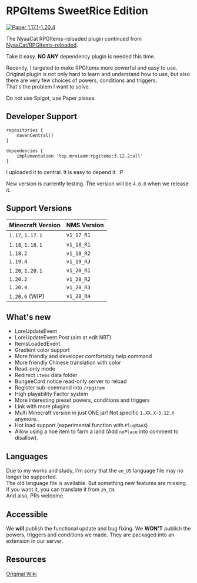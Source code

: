 # RPGItems SweetRice Edition

[![Paper 1.17.1-1.20.4](https://img.shields.io/badge/Paper-1.17.1--1.20.4-blue)](https://img.shields.io/badge/Paper-1.17.1--1.20.4-blue)

The NyaaCat RPGItems-reloaded plugin continued from [NyaaCat/RPGItems-reloaded](https://github.com/NyaaCat/RPGItems-reloaded).

Take it easy. **NO ANY** dependency plugin is needed this time.

Recently, I targeted to make RPGItems more powerful and easy to use.  
Original plugin is not only hard to learn and understand how to use, but also there are very few choices of powers, conditions and triggers.  
That's the problem I want to solve.

Do not use Spigot, use Paper please.

## Developer Support

```grovvy
repositories {
    mavenCentral()
}

dependencies {
    implementation 'top.mrxiaom:rpgitems:3.12.2:all'
}

```
I uploaded it to central. It is easy to depend it. :P

New version is currently testing. The version will be `4.0.0` when we release it.

## Support Versions

| Minecraft Version | NMS Version |
|-------------------|-------------|
| `1.17`, `1.17.1`  | `v1_17_R1`  |
| `1.18`, `1.18.1`  | `v1_18_R1`  |
| `1.18.2`          | `v1_18_R2`  |
| `1.19.4`          | `v1_19_R3`  |
| `1.20`, `1.20.1`  | `v1_20_R1`  |
| `1.20.2`          | `v1_20_R2`  |
| `1.20.4`          | `v1_20_R3`  |
| `1.20.6` (WIP)    | `v1_20_R4`  |


## What's new 

* LoreUpdateEvent
* LoreUpdateEvent.Post (aim at edit NBT)
* ItemsLoadedEvent
* Gradient color support
* More friendly and developer comfortably help command
* More friendly Chinese translation with color
* Read-only mode
* Redirect `items` data folder
* BungeeCord notice read-only server to reload
* Register sub-command into `/rpgitem`
* High playability Factor system
* More interesting preset powers, conditions and triggers
* Link with more plugins
* Multi Minecraft version in just ONE jar! Not specific `1.XX.X-3.12.X` anymore.
* Hot load support (experimental function with `PlugManX`)
* Allow using a hoe item to farm a land (Add `noPlace` into comment to disallow).

## Languages

Due to my works and study, I'm sorry that the `en_US` language file may no longer be supported.  
The old language file is available. But something new features are missing.  
If you want it, you can translate it from `zh_CN`.  
And also, PRs welcome.

## Accessible

We **will** publish the functional update and bug fixing. We **WON'T** publish the powers, triggers and conditions we made. They are packaged into an extension in our server.

## Resources

[Original Wiki](https://nyaacat.github.io/RPGItems-wiki/#/)
